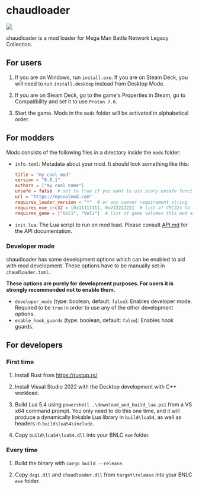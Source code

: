 # chaudloader

![](loadchaud.png)

chaudloader is a mod loader for Mega Man Battle Network Legacy Collection.

## For users

1. If you are on Windows, run `install.exe`. If you are on Steam Deck, you will need to run `install.desktop` instead from Desktop Mode.

2. If you are on Steam Deck, go to the game's Properties in Steam, go to Compatibility and set it to use `Proton 7.0`.

3. Start the game. Mods in the `mods` folder will be activated in alphabetical order.

## For modders

Mods consists of the following files in a directory inside the `mods` folder:

-   `info.toml`: Metadata about your mod. It should look something like this:

    ```toml
    title = "my cool mod"
    version = "0.0.1"
    authors = ["my cool name"]
    unsafe = false  # set to true if you want to use scary unsafe functions
    url = "https://mycoolmod.com"
    requires_loader_version = "*"  # or any semver requirement string
    requires_exe_crc32 = [0x11111111, 0x22222222]  # list of CRC32s to match against, can be unset if not required
    requires_game = ["Vol1", "Vol2"]  # list of game volumes this mod applies to
    ```

-   `init.lua`: The Lua script to run on mod load. Please consult [API.md](API.md) for the API documentation.

### Developer mode

chaudloader has some development options which can be enabled to aid with mod development. These options have to be manually set in `chaudloader.toml`.

**These options are purely for development purposes. For users it is strongly recommended not to enable them.**

-   `developer_mode` (type: boolean, default: `false`): Enables developer mode. Required to be `true` in order to use any of the other development options.
-   `enable_hook_guards` (type: boolean, default: `false`): Enables hook guards.

## For developers

### First time

1. Install Rust from https://rustup.rs/

2. Install Visual Studio 2022 with the Desktop development with C++ workload.

3. Build Lua 5.4 using `powershell .\download_and_build_lua.ps1` from a VS x64 command prompt. You only need to do this one time, and it will produce a dynamically linkable Lua library in `build\lua54`, as well as headers in `build\lua54\include`.

4. Copy `build\lua54\lua54.dll` into your BNLC `exe` folder.

### Every time

1. Build the binary with `cargo build --release`.

2. Copy `dxgi.dll` and `chaudloader.dll` from `target\release` into your BNLC `exe` folder.
